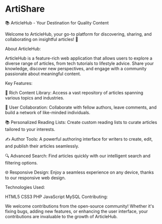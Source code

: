 # ArtiShare

📚 ArticleHub - Your Destination for Quality Content

Welcome to ArticleHub, your go-to platform for discovering, sharing, and collaborating on insightful articles! 🚀

About ArticleHub:

ArticleHub is a feature-rich web application that allows users to explore a diverse range of articles, from tech tutorials to lifestyle advice. Share your knowledge, discover new perspectives, and engage with a community passionate about meaningful content.

Key Features:

📖 Rich Content Library: Access a vast repository of articles spanning various topics and industries.

🤝 User Collaboration: Collaborate with fellow authors, leave comments, and build a network of like-minded individuals.

📚 Personalized Reading Lists: Create custom reading lists to curate articles tailored to your interests.

✍️ Author Tools: A powerful authoring interface for writers to create, edit, and publish their articles seamlessly.

🔍 Advanced Search: Find articles quickly with our intelligent search and filtering options.

🌐 Responsive Design: Enjoy a seamless experience on any device, thanks to our responsive web design.

Technologies Used:

HTML5
CSS3
PHP
JavaScript
MySQL
Contributing:

We welcome contributions from the open-source community! Whether it's fixing bugs, adding new features, or enhancing the user interface, your contributions are invaluable to the growth of ArticleHub.
